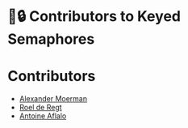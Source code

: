 # 🔑🔒 Contributors to Keyed Semaphores

# Contributors

* [Alexander Moerman](https://github.com/amoerie)
* [Roel de Regt](https://github.com/roel-de-regt)
* [Antoine Aflalo](https://github.com/Belphemur)
